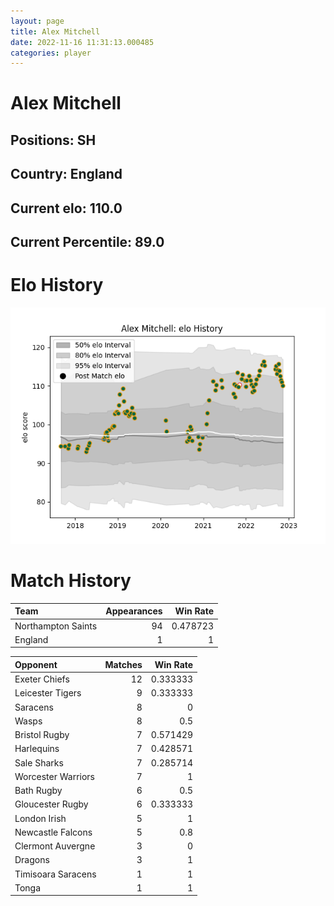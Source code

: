 ```yaml
---  
layout: page  
title: Alex Mitchell  
date: 2022-11-16 11:31:13.000485  
categories: player  
---
```

# Alex Mitchell

## Positions: SH

## Country: England

## Current elo: 110.0

## Current Percentile: 89.0

# Elo History


![elo history](history_AlexMitchell.png)
# Match History


| Team               |   Appearances |   Win Rate |
|:-------------------|--------------:|-----------:|
| Northampton Saints |            94 |   0.478723 |
| England            |             1 |   1        |

| Opponent           |   Matches |   Win Rate |
|:-------------------|----------:|-----------:|
| Exeter Chiefs      |        12 |   0.333333 |
| Leicester Tigers   |         9 |   0.333333 |
| Saracens           |         8 |   0        |
| Wasps              |         8 |   0.5      |
| Bristol Rugby      |         7 |   0.571429 |
| Harlequins         |         7 |   0.428571 |
| Sale Sharks        |         7 |   0.285714 |
| Worcester Warriors |         7 |   1        |
| Bath Rugby         |         6 |   0.5      |
| Gloucester Rugby   |         6 |   0.333333 |
| London Irish       |         5 |   1        |
| Newcastle Falcons  |         5 |   0.8      |
| Clermont Auvergne  |         3 |   0        |
| Dragons            |         3 |   1        |
| Timisoara Saracens |         1 |   1        |
| Tonga              |         1 |   1        |
